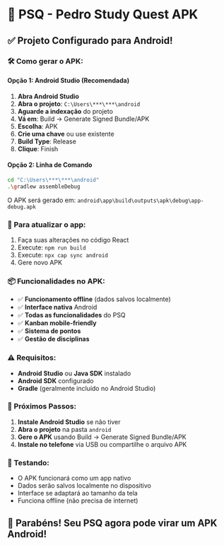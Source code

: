 # 📱 PSQ - Pedro Study Quest APK

## ✅ Projeto Configurado para Android!

### 🛠️ Como gerar o APK:

#### **Opção 1: Android Studio (Recomendada)**
1. **Abra Android Studio**
2. **Abra o projeto**: `C:\Users\***\***\android`
3. **Aguarde a indexação** do projeto
4. **Vá em**: Build → Generate Signed Bundle/APK
5. **Escolha**: APK
6. **Crie uma chave** ou use existente
7. **Build Type**: Release
8. **Clique**: Finish

#### **Opção 2: Linha de Comando**
```bash
cd "C:\Users\***\***\android"
.\gradlew assembleDebug
```

O APK será gerado em: `android\app\build\outputs\apk\debug\app-debug.apk`

### 🚀 Para atualizar o app:
1. Faça suas alterações no código React
2. Execute: `npm run build`
3. Execute: `npx cap sync android`
4. Gere novo APK

### 📦 Funcionalidades no APK:
- ✅ **Funcionamento offline** (dados salvos localmente)
- ✅ **Interface nativa** Android
- ✅ **Todas as funcionalidades** do PSQ
- ✅ **Kanban mobile-friendly**
- ✅ **Sistema de pontos**
- ✅ **Gestão de disciplinas**

### ⚠️ Requisitos:
- **Android Studio** ou **Java SDK** instalado
- **Android SDK** configurado
- **Gradle** (geralmente incluído no Android Studio)

### 🎯 Próximos Passos:
1. **Instale Android Studio** se não tiver
2. **Abra o projeto** na pasta `android`
3. **Gere o APK** usando Build → Generate Signed Bundle/APK
4. **Instale no telefone** via USB ou compartilhe o arquivo APK

### 📱 Testando:
- O APK funcionará como um app nativo
- Dados serão salvos localmente no dispositivo
- Interface se adaptará ao tamanho da tela
- Funciona offline (não precisa de internet)

## 🎉 Parabéns! Seu PSQ agora pode virar um APK Android!
